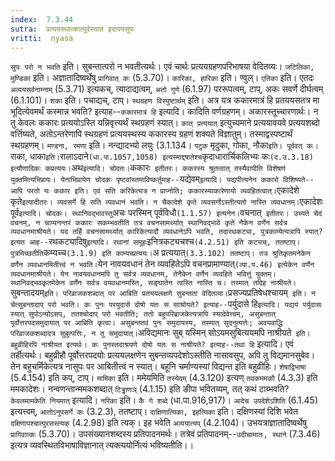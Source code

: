 ```yaml
---
index:  7.3.44
sutra:  प्रत्ययस्थात्कात्पूर्वस्यात इदापयसुपः
vritti:  nyasa
---
```


`सुपः परो न भवति` इति। सुबन्तात्परो न भवतीत्यर्थः। एवं चार्थः प्रत्ययग्रहणपरिभाषया वेदितव्यः। `जटिलिका, मुण्डिका` इति। अज्ञातादिष्वर्थेषु `प्रागिवात् कः` (5.3.70)। `कारिका, हारिका` इति। ण्वुल्। `एतिका` इति। एतदः `अव्ययसर्वनाम्नाम्` (5.3.71) इत्यकच्, त्यादाद्यत्वम्, `अतो गुणे` (6.1.97) पररूपत्वम्, टाप्, अकः सवर्णे दीर्घत्वम् (6.1.101)। `शका` इति। पचाद्यच्, टाप्।
`स्थग्रहण विस्पुष्टार्थम्` इति। अत्र यत्र ककारमात्रं हि प्रतययसतत्र मा भूदित्येवमर्थं कस्मान्न भवति? इत्याह--`ककारमात्रं हि` इत्यादि। कादिति वर्णग्रहणम्। अकारस्तूच्चारणार्थः। न तु केवलः ककारः प्रत्ययोऽस्ति यन्निवृत्त्यर्थं स्थग्रहणं स्यात्। `कात् प्रत्ययात्` इत्युच्यमाने प्रत्ययावयवे प्रत्ययशब्दो वर्त्तिष्यते, अतोऽन्तरेणापि स्थग्रहणं प्रत्ययस्थस्य ककारस्य ग्रहणं शक्यते विज्ञातुम्। तस्माद्वस्पष्टार्थं स्थग्रहणम्। `मण्डना, रमणा` इति। नन्द्यादभ्यो लयुः (3.1.134। `पटुक` मृदुका, गोका, नौका` इति। पूर्ववत् कः। `राका, धाका` इति। `रालाऽदाने` (धा.पा.1057,1058) इत्यस्माद्दषातेश्च `कृदाधारार्चिकलिभ्यः कः` (द.उ.3.18) इत्यौणादिकः कप्रत्ययः।
`अथ` इत्यादि। चोदतः। `ककारः` इतीतरः। ककरस्य श्रुतत्वात् तस्यैवापीति विशेषणं युक्तमित्यभिप्रायः। येनाभिप्रायेण चोदकः पृष्टवांस्तमाविष्कर्तुमाह--`यद्येवम्` इत्यादि। यद्यपीत्यनेन ककारो विशिष्यते--आपि परतो यः ककार इति। एवं सति करिकेत्यत्र न प्राप्नोति; ककारस्याकारेणायो व्यवहितत्वात्। `एकादेशे कृते` इत्यादीतरः। व्यवसर्गे हि सति व्यवधानं भवति। न चैकादेशे कृते व्यवसर्गोऽस्तीत्यतो नास्ति व्यवधानम्। `एकादेशः पूर्व` इत्यादि। चोदकः। स्थानिवद्भावस्तु `अचः परस्मिन् पूर्वविधौ` (1.1.57) इत्यनेन। `वचनात्` इतीतरः। उच्यते चेदं वचनम्, न चाप्यनन्तरं ककारः सकम्भवतीति तत्र वचनसामर्थ्यात् स्थानिवद्भावे कृते नैकेन वर्णेन सर्वत्र व्यवधानमाश्रीयते। यद तर्हि वचनसामर्थ्यात् कारिकेत्यादौ व्यवधानेऽपि भवति, तदारथकट्या, पुत्रकाम्येत्यत्रापि स्यात्? इत्यत आह--`रथकट्यादिषु` इत्यादि। रथानां समूहः `इनित्रकट्यचश्च` (4.2.51) इति कट्यच्, ततष्टाप्। पुत्रमिच्छतीति `कम्यच्च` (3.1.9) इति काम्यच्प्रत्ययः। `अ प्रत्ययात्` (3.3.102) ततष्टाप्। तत्र श्रुतिकृतमनेकेन वर्णेन व्यवधानमितीत्त्वं न भवति। `येन नावयवधानं तेन व्यवहितेऽपि वचनप्रामाण्यात्` (व्या.प.46) इत्येकेन वर्णेन व्यवधानमाश्रीयते। येन नावयवधानमपि तु सर्वत्र व्यवधानम्, तेनैकेन वर्णेन व्यवहिते भवित्तुं युक्तम्। स्थानिवद्भवकृतमेकेन वर्णेन सर्वत्र वयवधानमस्ति, सङ्घातेन त्वस्ति नास्ति च। तस्मात् तदिह नाश्रीयते।
`सुबन्तादयम्` इति। परिव्राजकशब्दात् पर आबिति प्रतययलक्षणे सुबन्तता वेदितव्या। `प्रसज्यप्रतिषेधश्चायम्` इति। न चेत्सुबन्तादाप् परो भवति। कः पुनः परयुदासे दोषो यतः स साश्रोयते? इत्याह--`पर्युदासे हि` इत्यादि। यद्ययं पर्युदासः स्यात् सुपोऽन्योऽसप्, ततश्चोदाप् परो भवतीति; ततो बहुपरिब्राजकेत्यत्रापि स्यादेवेत्त्वम्, असुबन्तात् पूर्वोत्तरपदसमुदायात् पर आबिति कृत्वा। असुबन्ततवं पुनः समुदायस्य, तस्मात् सुदनुत्पत्तेः; अवयवाद्धि परिव्राजकशब्दादत्र सुबुत्पत्तिः, न तु समुदायात्। `अविद्यमानः सुब् यस्मिन् सोऽयमसुबित्ययमपि नाश्रीयते` इति। बहुव्रीहिरपि नाश्रीयत इत्यर्थः। कः पुनस्तदाश्रयणे दोषो यतः स नाश्रीयते? इत्याह--तथा हि` इत्यादि। एवं तर्हीत्यर्थः। बहुव्रीहौ पूर्वोत्तरपदयोः प्रत्ययलक्षणेन सुबन्तव्यपदेशोऽस्तीति नासावसुप, अपि तु विद्यमानसुबेव। तेन बहुचर्मिकेत्यत्र नासुपः पर आबितीत्त्वं न स्यात्। बहूनि चर्माण्यस्यां विद्यन्त इति बहुव्रीहिः। `शेषाद्विभाषा` (5.4.154) इति कप्, टाप्।
`मामिका` इति। ममेयमिति `तस्येदम्` (4.3.120) इत्यण् `तवकममकौ` (4.3.3) इति ममकादेशः। नन्वणन्तान्ममकशब्दात् `टिड्ढाणञ्` (4.1.15) इति ङीपा भवितव्यम्, तत् कथं टाब्भवति? `केवलमामकेति नियमात्` इत्यादि। `नरिका` इति। `कै गे शब्दे` (धा.पा.916,917)। `आदेच उपदेशेऽशिति` (6.1.45) इत्यत्त्वम्, `आतोऽनुपसर्गे कः` (3.2.3), ततष्टाप्।
`दाक्षिणात्यिका, इहत्यिका` इति। दक्षिणस्यां दिशि भवेत `दक्षिणापश्चात्पुरसस्त्यक्` (4.2.98) इति त्यक्। इह भवेति `अव्ययात्यप्` (4.2.104)। उभयत्राज्ञातादिष्वर्थेषु `प्रागिवात्कः` (5.3.70)।
उपसंख्यानशब्दस्य प्रतिपादनमर्थः। तत्रेवं प्रतिपादनम्--`उदीचामातः, स्थाने` (7.3.46) इत्यत्र व्यवस्थितविभाषाविज्ञानात् त्यक्त्ययोर्नित्यं भविष्यतीति।।

